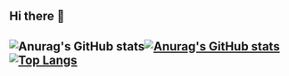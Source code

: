 ## Hi there 👋

## ![Anurag's GitHub stats](https://github-readme-stats.vercel.app/api?username=anuraghazra&show_icons=true&theme=radical)[![Anurag's GitHub stats](https://github-readme-stats.vercel.app/api?username=Gaberzzz)](https://github.com/anuraghazra/github-readme-stats) [![Top Langs](https://github-readme-stats.vercel.app/api/top-langs/?username=Gaberzzz)](https://github.com/anuraghazra/github-readme-stats)
## 
<!--
**Gaberzzz/Gaberzzz** is a ✨ _special_ ✨ repository because its `README.md` (this file) appears on your GitHub profile.

Here are some ideas to get you started:

- 🔭 I’m currently working on ...
- 🌱 I’m currently learning ...
- 👯 I’m looking to collaborate on ...
- 🤔 I’m looking for help with ...
- 💬 Ask me about ...
- 📫 How to reach me: ...
- 😄 Pronouns: ...
- ⚡ Fun fact: ...
-->
